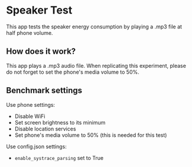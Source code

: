 # Speaker Test
This app tests the speaker energy consumption by playing a .mp3 file at half phone volume.

## How does it work?
This app plays a .mp3 audio file. When replicating this experiment, please do not forget to set the phone's media volume to 50%.

## Benchmark settings
Use phone settings:
* Disable WiFi
* Set screen brightness to its minimum
* Disable location services
* Set phone's media volume to 50% (this is needed for this test)

Use config.json settings:
* `enable_systrace_parsing` set to True

